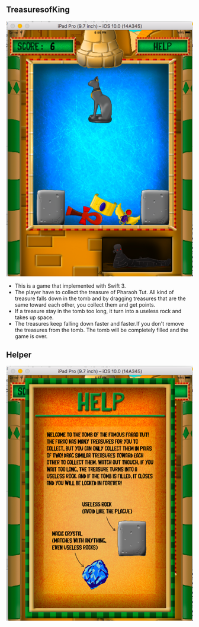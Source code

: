 ## TreasuresofKing
 ![alt tag](https://github.com/ChungMai/Image/blob/master/Screen%20Shot%202016-10-07%20at%208.55.38%20PM.png)
 * This is a game that implemented with Swift 3. 
 * The player have to collect the treasure of Pharaoh Tut. All kind of treasure falls down in the tomb and by dragging treasures 
 that are the same toward each other, you collect them and get points. 
 * If a treasure stay in the tomb too long, it turn into a useless rock and takes up space. 
 * The treasures keep falling down faster and faster.If you don't remove the treasures from the tomb. The tomb will be completely 
 filled and the game is over.
 
 ## Helper
 ![alt tag](https://github.com/ChungMai/Image/blob/master/Screen%20Shot%202016-10-07%20at%208.57.48%20PM.png)
